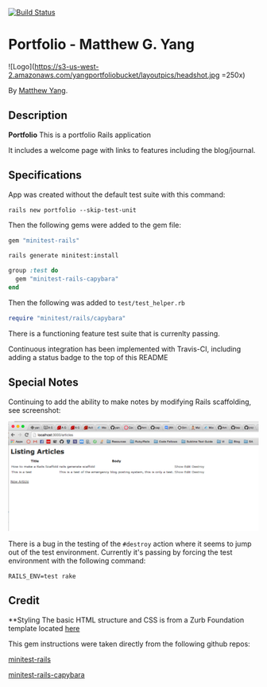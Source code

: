 [![Build Status](https://travis-ci.org/yang70/portfolio.svg?branch=master)](https://travis-ci.org/yang70/portfolio)
# Portfolio - Matthew G. Yang

  ![Logo](https://s3-us-west-2.amazonaws.com/yangportfoliobucket/layoutpics/headshot.jpg =250x)

By [Matthew Yang](http://www.matthewgyang.com).

## Description
**Portfolio** This is a portfolio Rails application

It includes a welcome page with links to features including the blog/journal.

## Specifications

App was created without the default test suite with this command:

```console
rails new portfolio --skip-test-unit
```

Then the following gems were added to the gem file:

```ruby
gem "minitest-rails"
```

```console
rails generate minitest:install
```

```ruby
group :test do
  gem "minitest-rails-capybara"
end
```

Then the following was added to `test/test_helper.rb`

```ruby
require "minitest/rails/capybara"
```

There is a functioning feature test suite that is currenlty passing.

Continuous integration has been implemented with Travis-CI, including adding a status badge to the top of this README

## Special Notes

Continuing to add the ability to make notes by modifying Rails scaffolding, see screenshot:

![Screenshot 1](app/assets/images/articles_screenshot.png)

There is a bug in the testing of the `#destroy` action where it seems to jump out of the test environment.  Currently it's passing by forcing the test environment with the following command:

```console
RAILS_ENV=test rake
```

## Credit
**Styling The basic HTML structure and CSS is from a Zurb Foundation template located [here](http://foundation.zurb.com/templates/portfolio-theme.html)

This gem instructions were taken directly from the following github repos:

[minitest-rails](https://github.com/blowmage/minitest-rails)

[minitest-rails-capybara](https://github.com/blowmage/minitest-rails-capybara)
